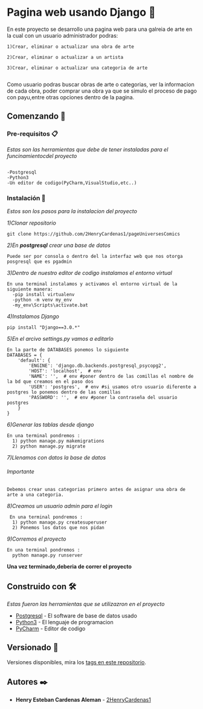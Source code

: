 # Pagina web usando Django :snake:



En este proyecto se desarrollo una pagina web para una galreia de arte en la cual con un usuario administrador podras:
```
1)Crear, eliminar o actualizar una obra de arte

2)Crear, eliminar o actualizar a un artista

3)Crear, eliminar o actualizar una categoria de arte


```

Como usuario podras buscar obras de arte o categorias, ver la informacion de cada obra, poder comprar una obra ya que se simulo el proceso de pago con payu,entre otras opciones dentro de la pagina.


## Comenzando 🚀

### Pre-requisitos 📋

_Estas son las herramientas que debe de tener instaladas para el funcinamientocdel proyecto_

```

-Postgresql
-Python3
-Un editor de codigo(PyCharm,VisualStudio,etc..)

```

### Instalación 🔧

_Estos son los pasos para la instalacion del proyecto_

_1)Clonar repositorio_

```
git clone https://github.com/2HenryCardenas1/pageUniversesComics
```

_2)En **postgresql** crear una base de datos_

```
Puede ser por consola o dentro del la interfaz web que nos otorga posgresql que es pgadmin
```

_3)Dentro de nuestro editor de codigo instalamos el entorno virtual_

```
En una terminal instalamos y activamos el entorno virtual de la siguiente manera:
  -pip install virtualenv
  -python -m venv my_env
  -my_env\Scripts\activate.bat
```

_4)Instalamos Django_

```
pip install "Django==3.0.*"
```

_5)En el arcivo settings.py vamos a editarlo_

```
En la parte de DATABASES ponemos lo siguiente
DATABASES = {
    'default': {
        'ENGINE': 'django.db.backends.postgresql_psycopg2',
        'HOST': 'localhost',  # env
        'NAME': '',  # env #poner dentro de las comillas el nombre de la bd que creamos en el paso dos
        'USER': 'postgres',  # env #si usamos otro usuario diferente a postgres lo ponemos dentro de las comillas
        'PASSWORD': '',  # env #poner la contraseña del usuario postgres
    }
}
```

_6)Generar las tablas desde django_

```
En una terminal pondremos :
  1) python manage.py makemigrations
  2) python manage.py migrate
```

_7)Llenamos con datos la  base de datos_

###### Importante
```
Debemos crear unas categorias primero antes de asignar una obra de arte a una categoria.
```

_8)Creamos un usuario admin para el login_

```
 En una terminal pondremos :
  1) python manage.py createsuperuser
  2) Ponemos los datos que nos pidan
 ```

_9)Corremos el proyecto_

```
En una terminal pondremos :
  python manage.py runserver  
```

__Una vez terminado,deberia de correr el proyecto__


## Construido con 🛠️

_Estas fueron las herramientas que se utilizazron en el proyecto_

* [Postgresql](https://www.postgresql.org/download/) - El software de base de datos usado 
* [Python3](https://www.python.org/downloads/) - El lenguaje de programacion 
* [PyCharm](https://www.jetbrains.com/es-es/pycharm/download/#section=windows) - Editor de codigo


## Versionado 📌

Versiones disponibles, mira los [tags en este repositorio](https://github.com/2HenryCardenas1/WebSite_ArtGallery/tags).

## Autores ✒️

* **Henry Esteban Cardenas Aleman** - [2HenryCardenas1](https://github.com/2HenryCardenas1)
